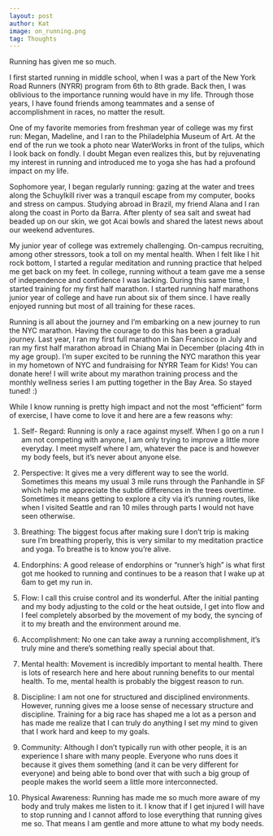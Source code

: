 ```yaml
---
layout: post
author: Kat
image: on_running.png
tag: Thoughts
---
```

Running has given me so much.

I first started running in middle school, when I was a part of the New York Road Runners (NYRR) program from 6th to 8th grade. Back then, I was oblivious to the importance running would have in my life. Through those years, I have found friends among teammates and a sense of accomplishment in races, no matter the result. 

One of my favorite memories from freshman year of college was my first run: Megan, Madeline, and I ran to the Philadelphia Museum of Art. At the end of the run we took a photo near WaterWorks in front of the tulips, which I look back on fondly. I doubt Megan even realizes this, but by rejuvenating my interest in running and introduced me to yoga she has had a profound impact on my life. 

Sophomore year, I began regularly running: gazing at the water and trees along the Schuylkill river was a tranquil escape from my computer, books and stress on campus. Studying abroad in Brazil, my friend Alana and I ran along the coast in Porto da Barra. After plenty of sea salt and sweat had beaded up on our skin, we got Acai bowls and shared the latest news about our weekend adventures. 

My junior year of college was extremely challenging. On-campus recruiting, among other stressors, took a toll on my mental health. When I felt like I hit rock bottom, I started a regular meditation and running practice that helped me get back on my feet. In college, running without a team gave me a sense of independence and confidence I was lacking. During this same time, I started training for my first half marathon. I started running half marathons junior year of college and have run about six of them since. I have really enjoyed running but most of all training for these races. 

Running is all about the journey and I’m embarking on a new journey to run the NYC marathon. Having the courage to do this has been a gradual journey. Last year, I ran my first full marathon in San Francisco in July and ran my first half marathon abroad in Chiang Mai in December (placing 4th in my age group). I’m super excited to be running the NYC marathon this year in my hometown of NYC and fundraising for NYRR Team for Kids! You can donate here! I will write about my marathon training process and the monthly wellness series I am putting together in the Bay Area. So stayed tuned! :) 

While I know running is pretty high impact and not the most “efficient” form of exercise, I have come to love it and here are a few reasons why:

1. Self- Regard: Running is only a race against myself. When I go on a run I am not competing with anyone, I am only trying to improve a little more everyday. I meet myself where I am, whatever the pace is and however my body feels, but it’s never about anyone else.

2. Perspective: It gives me a very different way to see the world. Sometimes this means my usual 3 mile runs through the Panhandle in SF which help me appreciate the subtle differences in the trees overtime. Sometimes it means getting to explore a city via it’s running routes, like when I visited Seattle and ran 10 miles through parts I would not have seen otherwise.

3. Breathing: The biggest focus after making sure I don’t trip is making sure I’m breathing properly, this is very similar to my meditation practice and yoga. To breathe is to know you’re alive.  

4. Endorphins: A good release of endorphins or “runner’s high” is what first got me hooked to running and continues to be a reason that I wake up at 6am to get my run in.

5. Flow: I call this cruise control and its wonderful. After the initial panting and my body adjusting to the cold or the heat outside, I get into flow and I feel completely absorbed by the movement of my body, the syncing of it to my breath and the environment around me.

6. Accomplishment: No one can take away a running accomplishment, it’s truly mine and there’s something really special about that.

7. Mental health: Movement is incredibly important to mental health. There is lots of research here and here about running benefits to our mental health. To me, mental health is probably the biggest reason to run. 

8. Discipline: I am not one for structured and disciplined environments. However, running gives me a loose sense of necessary structure and discipline. Training for a big race has shaped me a lot as a person and has made me realize that I can truly do anything I set my mind to given that I work hard and keep to my goals.

9. Community: Although I don’t typically run with other people, it is an experience I share with many people. Everyone who runs does it because it gives them something (and it can be very different for everyone) and being able to bond over that with such a big group of people makes the world seem a little more interconnected.

10. Physical Awareness: Running has made me so much more aware of my body and truly makes me listen to it. I know that if I get injured I will have to stop running and I cannot afford to lose everything that running gives me so. That means I am gentle and more attune to what my body needs. 